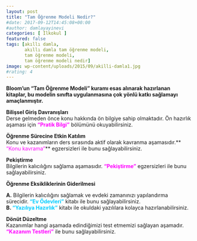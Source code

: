 ```yaml
---
layout: post
title: "Tam Öğrenme Modeli Nedir?"
#date: 2017-09-12T14:45:08+00:00
#author: damlayayinevi
categories: [ İlkokul ]
featured: false
tags: [akıllı damla,
       akıllı damla tam öğrenme modeli,
       tam öğrenme modeli,
       tam öğrenme modeli nedir]
image: wp-content/uploads/2015/09/akilli-damla1.jpg
#rating: 4
---
```

**Bloom&#8217;un &#8220;Tam Öğrenme Modeli&#8221; kuramı esas alınarak hazırlanan kitaplar, bu modelin sınıfta uygulanmasına çok yönlü katkı sağlamayı amaçlanmıştır.**

**Bilişsel Giriş Davranışları**  
Derse gelmeden önce konu hakkında ön bilgiye sahip olmaktadır. Ön hazırlık aşaması için **<span style="color: #ff00ff;">&#8220;Pratik Bilgi&#8221;</span>** bölümünü okuyabilirsiniz.

**Öğrenme Sürecine Etkin Katılım**  
Konu ve kazanımların ders sırasında aktif olarak kavranma aşamasıdır.** <span style="color: #ff00ff;">&#8220;Konu kavrama&#8221;</span>** egzersizleri ile bunu sağlayabilirsiniz.

**Pekiştirme**  
Bilgilerin kalıcılığını sağlama aşamasıdır. **<span style="color: #ff00ff;">&#8220;Pekiştirme&#8221;</span>** egzersizleri ile bunu sağlayabilirsiniz.

**Öğrenme Eksikliklerinin Giderilmesi**

**A.** Bilgilerin kalıcılığını sağlamak ve evdeki zamanınızı yapılandırma sürecidir.<span style="color: #00ccff;"><strong> &#8220;Ev Ödevleri&#8221;</strong> </span>kitabı ile bunu sağlayabilirsiniz.  
**B. <span style="color: #00ccff;">&#8220;Yazılıya Hazırlık&#8221;</span>** kitabı ile okuldaki yazılılara kolayca hazırlanabilirsiniz.

**Dönüt Düzeltme**  
Kazanımlar hangi aşamada edindiğimizi test etmemizi sağlayan aşamadır. <span style="color: #ff00ff;"><strong>&#8220;Kazanım Testleri&#8221;</strong></span> ile bunu sağlayabilirsiniz.